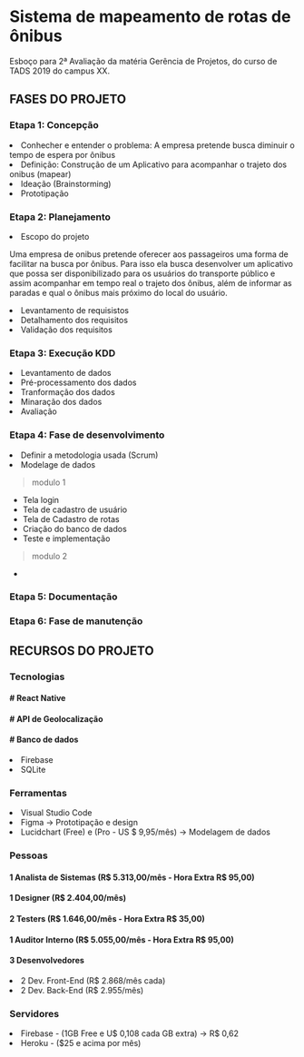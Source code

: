 # Sistema de mapeamento de rotas de ônibus
Esboço para 2ª Avaliação da matéria Gerência de Projetos, do curso de TADS 2019 do campus XX.

<h2> FASES DO PROJETO </h2>
<h3>Etapa 1: Concepção</h3>
<li>Conhecher e entender o problema: A empresa pretende busca diminuir o tempo de espera por ônibus</li>
<li>Definição: Construção de um Aplicativo para acompanhar o trajeto dos onibus (mapear)</li>
<li>Ideação (Brainstorming)</li>
<li>Prototipação</li>

<h3>Etapa 2: Planejamento</h3>
<li>Escopo do projeto</li>
<p>Uma empresa de onibus pretende oferecer aos passageiros uma forma de facilitar na busca por ônibus. Para isso ela busca desenvolver um aplicativo que possa ser disponibilizado para os usuários do transporte público e assim acompanhar em tempo real o trajeto dos ônibus, além de informar as paradas e qual o ônibus mais próximo do local do usuário.</p>
<li>Levantamento de requisistos</li>
<li>Detalhamento dos requisitos</li>
<li>Validação dos requisitos</li>

<h3>Etapa 3: Execução KDD</h3>
<li>Levantamento de dados</li>
<li>Pré-processamento dos dados</li>
<li>Tranformação dos dados</li>
<li>Minaração dos dados</li>
<li>Avaliação</li>

<h3>Etapa 4: Fase de desenvolvimento</h3>
<li>Definir a metodologia usada (Scrum)</li>
<li>Modelage de dados</li>

> modulo 1
- Tela login
- Tela de cadastro de usuário
- Tela de Cadastro de rotas
- Criação do banco de dados
- Teste e implementação

> modulo 2
- 

<h3>Etapa 5: Documentação</h3>

<h3>Etapa 6: Fase de manutenção</h3>

<h2> RECURSOS DO PROJETO </h2>
<h3>Tecnologias</h3>
<h4># React Native</h4>
<h4># API de Geolocalização</h4>
<h4># Banco de dados</h4>
<li>Firebase</li>
<li>SQLite</li>

<h3>Ferramentas</h3>
<li>Visual Studio Code</li>
<li>Figma -> Prototipação e design</li>
<li>Lucidchart (Free) e (Pro - US $ 9,95/mês) -> Modelagem de dados</li>

<h3>Pessoas</h3>
<h4>1 Analista de Sistemas (R$ 5.313,00/mês - Hora Extra R$ 95,00)</h4>
<h4>1 Designer (R$ 2.404,00/mês)</h4>
<h4>2 Testers (R$ 1.646,00/mês - Hora Extra R$ 35,00)</h4>
<h4>1 Auditor Interno (R$ 5.055,00/mês - Hora Extra R$ 95,00)</h4>

<h4>3 Desenvolvedores</h4>
<li>2 Dev. Front-End (R$ 2.868/mês cada)</li>
<li>2 Dev. Back-End (R$ 2.955/mês)</li>


<h3>Servidores</h3>
<li>Firebase - (1GB Free e U$ 0,108 cada GB extra) -> R$ 0,62</li>
<li>Heroku - ($25 e acima por mês)</li>
